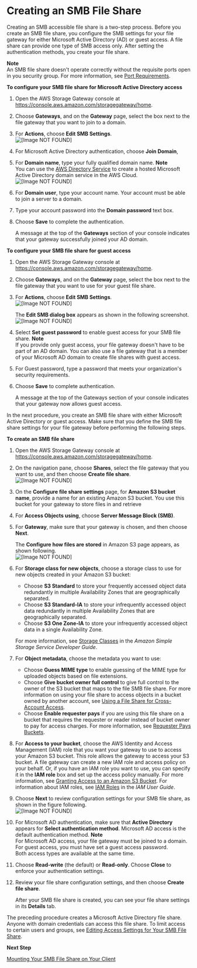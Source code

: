 # Creating an SMB File Share<a name="CreatingAnSMBFileShare"></a>

Creating an SMB accessible file share is a two\-step process\. Before you create an SMB file share, you configure the SMB settings for your file gateway for either Microsoft Active Directory \(AD\) or guest access\. A file share can provide one type of SMB access only\. After setting the authentication methods, you create your file share\.

**Note**  
An SMB file share doesn't operate correctly without the requisite ports open in you security group\. For more information, see [Port Requirements](Resource_Ports.md)\.

**To configure your SMB file share for Microsoft Active Directory access**

1. Open the AWS Storage Gateway console at [https://console\.aws\.amazon\.com/storagegateway/home](https://console.aws.amazon.com/storagegateway/)\.

1. Choose **Gateways**, and on the **Gateway** page, select the box next to the file gateway that you want to join to a domain\.

1. For **Actions**, choose **Edit SMB Settings**\.  
![\[Image NOT FOUND\]](http://docs.aws.amazon.com/storagegateway/latest/userguide/images/SMBFileShareActionsMenu.png)

1. For Microsoft Active Directory authentication, choose **Join Domain**,

1. For **Domain name**, type your fully qualified domain name\.
**Note**  
You can use the [AWS Directory Service](https://aws.amazon.com/directoryservice/) to create a hosted Microsoft Active Directory domain service in the AWS Cloud\.  
![\[Image NOT FOUND\]](http://docs.aws.amazon.com/storagegateway/latest/userguide/images/Edit-SMB-Setttings-ad-db.png)

1. For **Domain user**, type your account name\. Your account must be able to join a server to a domain\.

1. Type your account password into the **Domain password** text box\.

1. Choose **Save** to complete the authentication\.

   A message at the top of the **Gateways** section of your console indicates that your gateway successfully joined your AD domain\.

**To configure your SMB file share for guest access**

1. Open the AWS Storage Gateway console at [https://console\.aws\.amazon\.com/storagegateway/home](https://console.aws.amazon.com/storagegateway/)\.

1. Choose **Gateways**, and on the **Gateway** page, select the box next to the file gateway that you want to use for your guest file share\.

1. For **Actions**, choose **Edit SMB Settings**\.  
![\[Image NOT FOUND\]](http://docs.aws.amazon.com/storagegateway/latest/userguide/images/SMBFileShareActionsMenu.png)

   The **Edit SMB dialog box** appears as shown in the following screenshot\.  
![\[Image NOT FOUND\]](http://docs.aws.amazon.com/storagegateway/latest/userguide/images/Edit-SMB-Setttings-guest-db.png)

1. Select **Set guest password** to enable guest access for your SMB file share\. 
**Note**  
If you provide only guest access, your file gateway doesn't have to be part of an AD domain\. You can also use a file gateway that is a member of your Microsoft AD domain to create file shares with guest access\.

1. For Guest password, type a password that meets your organization's security requirements\. 

1. Choose **Save** to complete authentication\.

   A message at the top of the Gateways section of your console indicates that your gateway now allows guest access\.

In the next procedure, you create an SMB file share with either Microsoft Active Directory or guest access\. Make sure that you define the SMB file share settings for your file gateway before performing the following steps\.

**To create an SMB file share**

1. Open the AWS Storage Gateway console at [https://console\.aws\.amazon\.com/storagegateway/home](https://console.aws.amazon.com/storagegateway/)\.

1. On the navigation pane, choose **Shares**, select the file gateway that you want to use, and then choose **Create file share**\.   
![\[Image NOT FOUND\]](http://docs.aws.amazon.com/storagegateway/latest/userguide/images/Create-file-share-step.png)

1. On the **Configure file share settings** page, for **Amazon S3 bucket name**, provide a name for an existing Amazon S3 bucket\. You use this bucket for your gateway to store files in and retrieve 

1. For **Access Objects using**, choose **Server Message Block \(SMB\)**\.

1. For **Gateway**, make sure that your gateway is chosen, and then choose **Next**\.

   The **Configure how files are stored** in Amazon S3 page appears, as shown following\.  
![\[Image NOT FOUND\]](http://docs.aws.amazon.com/storagegateway/latest/userguide/images/Create-file-share-storage-db.png)

1. For **Storage class for new objects**, choose a storage class to use for new objects created in your Amazon S3 bucket:
   + Choose **S3 Standard** to store your frequently accessed object data redundantly in multiple Availability Zones that are geographically separated\.
   + Choose **S3 Standard\-IA** to store your infrequently accessed object data redundantly in multiple Availability Zones that are geographically separated\.
   + Choose **S3 One Zone\-IA** to store your infrequently accessed object data in a single Availability Zone\.

   For more information, see [Storage Classes](http://docs.aws.amazon.com/AmazonS3/latest/dev/storage-class-intro.html) in the *Amazon Simple Storage Service Developer Guide*\.

1. For **Object metadata**, choose the metadata you want to use:
   + Choose **Guess MIME type** to enable guessing of the MIME type for uploaded objects based on file extensions\.
   + Choose **Give bucket owner full control** to give full control to the owner of the S3 bucket that maps to the file SMB file share\. For more information on using your file share to access objects in a bucket owned by another account, see [Using a File Share for Cross\-Account Access](managing-gateway-file.md#cross-account-access)\.
   + Choose **Enable requester pays** if you are using this file share on a bucket that requires the requester or reader instead of bucket owner to pay for access charges\. For more information, see [Requester Pays Buckets](http://docs.aws.amazon.com/AmazonS3/latest/dev/RequesterPaysBuckets.html)\.

1. For **Access to your bucket**, choose the AWS Identity and Access Management \(IAM\) role that you want your gateway to use to access your Amazon S3 bucket\. This role allows the gateway to access your S3 bucket\. A file gateway can create a new IAM role and access policy on your behalf\. Or, if you have an IAM role you want to use, you can specify it in the **IAM role** box and set up the access policy manually\. For more information, see [Granting Access to an Amazon S3 Bucket](managing-gateway-file.md#grant-access-s3)\. For information about IAM roles, see [IAM Roles](http://docs.aws.amazon.com/IAM/latest/UserGuide/id_roles.html) in the *IAM User Guide*\.

1. Choose **Next** to review configuration settings for your SMB file share, as shown in the figure following\.  
![\[Image NOT FOUND\]](http://docs.aws.amazon.com/storagegateway/latest/userguide/images/Create-file-share-review-db.png)  
  


1. For Microsoft AD authentication, make sure that **Active Directory** appears for **Select authentication method**\. Microsoft AD access is the default authentication method\.
**Note**  
For Microsoft AD access, your file gateway must be joined to a domain\.  
For guest access, you must have set a guest access password\.   
Both access types are available at the same time\.

1. Choose **Read\-write** \(the default\) or **Read\-only**\. Choose **Close** to enforce your authentication settings\.

1. Review your file share configuration settings, and then choose **Create file share**\.

   After your SMB file share is created, you can see your file share settings in its **Details** tab\.

The preceding procedure creates a Microsoft Active Directory file share\. Anyone with domain credentials can access this file share\. To limit access to certain users and groups, see [Editing Access Settings for Your SMB File Share](managing-gateway-file.md#enable-ad-settings)\.

**Next Step**

[Mounting Your SMB File Share on Your Client](using-smb-fileshare.md)